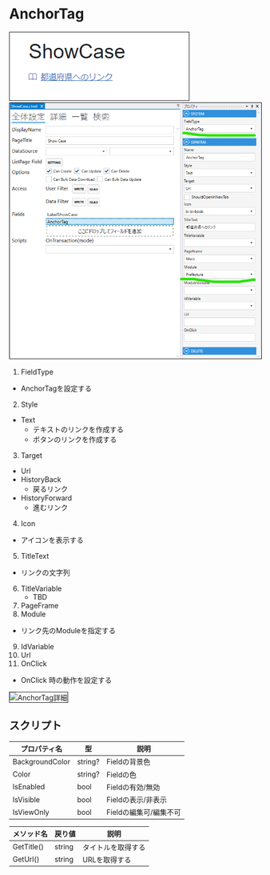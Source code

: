 # AnchorTag

<img src="../images/AnchorTag表示.png" alt="AnchorTag表示" title="AnchorTag表示" style="border: 1px solid;">

<img src="../images/AnchorTag設定.png" alt="AnchorTag設定" title="AnchorTag設定" style="border: 1px solid;">

1. FieldType
  - AnchorTagを設定する
2. Style
  - Text
    - テキストのリンクを作成する
    - ボタンのリンクを作成する
3. Target
  - Url
  - HistoryBack
    - 戻るリンク
  - HistoryForward
    - 進むリンク
4. Icon
  - アイコンを表示する
5. TitleText
  - リンクの文字列
6. TitleVariable
   - TBD
7. PageFrame
8. Module
  - リンク先のModuleを指定する
9. IdVariable
10. Url
11. OnClick
  - OnClick 時の動作を設定する
 
<img src="../../images/AnchorTag詳細.png" alt="AnchorTag詳細" title="AnchorTag詳細" style="border: 1px solid;">

## スクリプト
| プロパティ名          | 型               | 説明                                            |
|-----------------|-----------------|-----------------------------------------------|
| BackgroundColor | string?         | Fieldの背景色                                     | 
| Color           | string?         | Fieldの色                                       |
| IsEnabled       | bool            | Fieldの有効/無効                                   |
| IsVisible       | bool            | Fieldの表示/非表示                                  |
| IsViewOnly      | bool            | Fieldの編集可/編集不可                                |

| メソッド名      | 戻り値     | 説明        |
|------------|---------|-----------|
| GetTitle() | string  | タイトルを取得する |
| GetUrl()   | string  | URLを取得する  |
